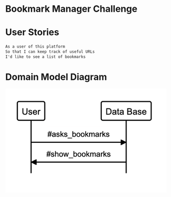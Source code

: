 # Bookmark Manager Challenge

# User Stories

```
As a user of this platform
So that I can keep track of useful URLs
I'd like to see a list of bookmarks

```

# Domain Model Diagram

![Sequence Diagram](https://raw.githubusercontent.com/frodri13/Bookmark-Challenge/main/img/diagram.jpg)
